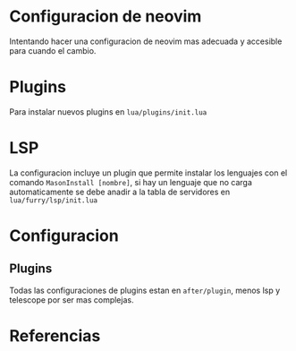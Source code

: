 # Configuracion de neovim
Intentando hacer una configuracion de neovim mas adecuada y accesible
para cuando el cambio.

# Plugins
Para instalar nuevos plugins en `lua/plugins/init.lua`

# LSP
La configuracion incluye un plugin que permite instalar los lenguajes con el comando
``MasonInstall [nombre]``, si hay un lenguaje que no carga automaticamente se debe anadir
a la tabla de servidores en `lua/furry/lsp/init.lua`

# Configuracion
## Plugins
Todas las configuraciones de plugins estan en `after/plugin`, menos lsp y telescope por ser mas complejas.

# Referencias
